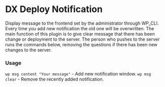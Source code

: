 # DX Deploy Notification
Display message to the frontend set by the administrator through WP_CLI. Every time you add new notification the old one will be overwritten. The main function of this plugin is to give clear message that there has been change or deployment to the server. The person who pushes to the server runs the commands below, removing the questions if there has been new changes to the server.

### Usage
`wp msg content "Your message"` - Add new notification window.
`wp msg clear` - Remove the recently added notification.